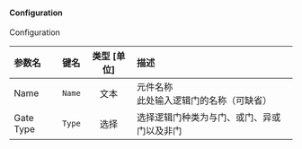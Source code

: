 <!--
DO NOT EDIT THIS FILE DIRECTLY.
This file is generated by tools/comp-docs.js.
All changes will be overwritten by regeneration.
-->

<slot class="model-parameters">

#### Configuration

Configuration

| 参数名 | 键名 | 类型 [单位] | 描述 |
|:------ |:---- |:-----------:|:---- |
| Name | `Name` | 文本 | 元件名称<br/>此处输入逻辑门的名称（可缺省） |
| Gate Type | `Type` | 选择 | 选择逻辑门种类为与门、或门、异或门以及非门 |


</slot>
